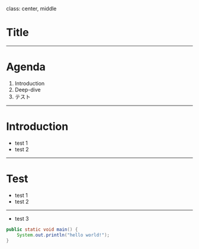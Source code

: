 class: center, middle

# Title

---

# Agenda

1. Introduction
2. Deep-dive
3. テスト

---

# Introduction

- test 1
- test 2

---

# Test

- test 1
- test 2

---

- test 3

```java
public static void main() {
    System.out.println("hello world!");
}
```

